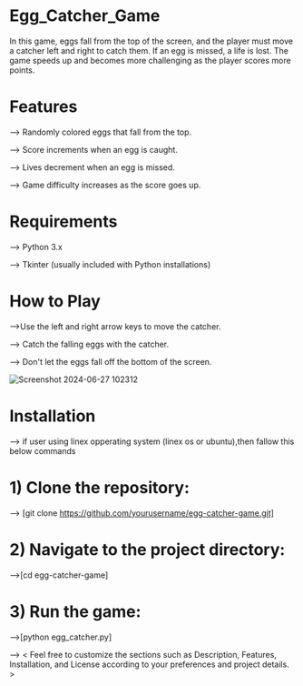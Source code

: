 # Egg_Catcher_Game
In this game, eggs fall from the top of the screen, and the player must move a catcher left and right to catch them. If an egg is missed, a life is lost. The game speeds up and becomes more challenging as the player scores more points.

# Features
--> Randomly colored eggs that fall from the top.

--> Score increments when an egg is caught.

--> Lives decrement when an egg is missed.

--> Game difficulty increases as the score goes up.


# Requirements

--> Python 3.x

--> Tkinter (usually included with Python installations)


# How to Play
-->Use the left and right arrow keys to move the catcher.

--> Catch the falling eggs with the catcher.

--> Don't let the eggs fall off the bottom of the screen.

![Screenshot 2024-06-27 102312](https://github.com/Harshavardhanraju99/Egg_Catcher_Game/assets/160013343/48d9a30d-3475-4a26-92bc-2af9d31ac263)


# Installation

--> if user using linex opperating system (linex os or ubuntu),then fallow this below commands 
# 1) Clone the repository:
   
--> [git clone https://github.com/yourusername/egg-catcher-game.git]

# 2) Navigate to the project directory:

-->[cd egg-catcher-game]

# 3) Run the game:

-->[python egg_catcher.py]


--> < Feel free to customize the sections such as Description, Features, Installation, and License according to your preferences and project details. >





